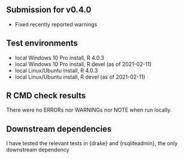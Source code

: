## Submission for v0.4.0
*  Fixed recently reported warnings

## Test environments
* local Windows 10 Pro install, R 4.0.3
* local Windows 10 Pro install, R devel (as of 2021-02-11)
* local Linux/Ubuntu install, R 4.0.3
* local Linux/Ubuntu install, R devel (as of 2021-02-11)

## R CMD check results
There were no ERRORs nor WARNINGs nor NOTE when run locally.


## Downstream dependencies
I have tested the relevant tests in {drake} and {rsqliteadmin}, the only downstream dependency
